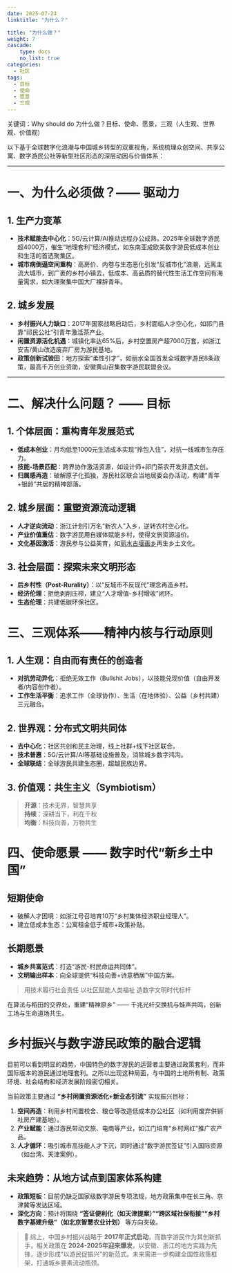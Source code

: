 ```yaml
---
date: 2025-07-24
linktitle: "为什么？"

title: "为什么做？"
weight: 7
cascade:
    type: docs
    no_list: true
categories:
  - 社区
tags:
  - 目标
  - 使命
  - 愿景
  - 三观
---
```


关键词：Why should do 为什么做？目标、使命、愿景，三观（人生观、世界观、价值观）  


以下基于全球数字化浪潮与中国城乡转型的双重视角，系统梳理众创空间、共享公寓、数字游民公社等新型社区形态的深层动因与价值体系：

---

# 一、为什么必须做？—— 驱动力 

## 1. 生产力变革
- **技术赋能去中心化**：5G/云计算/AI推动远程办公成熟，2025年全球数字游民超4000万，催生“地理套利”经济模式，如东南亚成欧美数字游民低成本创业和生活的首选聚集区。
- **城市病倒逼空间重构**：高房价、内卷与生态恶化引发“反城市化”浪潮，远离主流大城市，到广袤的乡村小镇去，低成本、高品质的替代性生活工作空间有海量需求，如大理聚集中国大厂裸辞青年。

## 2. 城乡发展
- **乡村振兴人力缺口**：2017年国家战略启动后，乡村面临人才空心化，如祁门县靠“祁民公社”引青年激活茶产业。
- **闲置资源活化机遇**：城镇化率达65%后，乡村空置房产超7000万套，如浙江安吉/黄山改造废弃厂房为游民基地。
- **政策创新试验田**：地方探索“柔性引才”，如丽水全国首发全域数字游民8条政策，最高千万创业资助，安徽黄山召集数字游民联盟会议。

---

# 二、解决什么问题？ —— 目标

## 1. 个体层面：重构青年发展范式
- **低成本创业**：月均低至1000元生活成本实现“拎包入住”，对抗一线城市生存压力。
- **技能-场景匹配**：跨界协作激活资源，如设计师+祁门茶农开发非遗文创。
- **归属感再造**：破解原子化孤独，游民社区联合当地居委会办活动，构建“青年+银龄”共居的精神部落。

## 2. 城乡层面：重塑资源流动逻辑
- **人才逆向流动**：浙江计划引万名“新农人”入乡，逆转农村空心化。
- **产业价值重估**：数字游民用自媒体赋能乡村，使得文旅资源溢价。
- **文化基因激活**：游民参与公益美育，如[丽水古堰画乡](https://www.lishui.gov.cn/art/2022/11/8/art_1229440608_57340417.html)再生乡土文化。

## 3. 社会层面：探索未来文明形态
- **后乡村性（Post-Rurality）**：以“反城市不反现代”理念再造乡村。
- **经济伦理**：拒绝剥削压榨，建立“人才增值-乡村增收”闭环。
- **生态伦理**：共建低碳环保社区。


# 三、三观体系——精神内核与行动原则

## 1. 人生观：自由而有责任的创造者
- **对抗劳动异化**：拒绝无效工作（Bullshit Jobs），以技能兑现价值（自由开发者/内容创作者）。
- **工作生活平衡**：追求工作（全球协作）、生活（在地体验）、公益（乡村共建）三元融合。

## 2. 世界观：分布式文明共同体
- **去中心化**：社区共创和民主治理，线上社群+线下社区联合。
- **技术普惠**：5G/云计算/AI等基础设施普及，消除城乡数字鸿沟。
- **全球联结**：全球游民共建生态圈，超越民族边界。

## 3. 价值观：共生主义（Symbiotism）

> **开源**：技术无界，智慧共享  
> **持续**：深耕当下，利在千秋  
> **均衡**：科技向善，万物共生


# 四、使命愿景 —— 数字时代“新乡土中国”

## 短期使命
- 破解人才困境：如浙江号召培育10万“乡村集体经济职业经理人”。
- 建立低成本生态：公寓租金低于城市+政策补贴。

## 长期愿景
- **城乡共富范式**：打造“游民-村民命运共同体”。
- **文明输出样本**：向全球提供“科技向善+诗意栖居”中国方案。
 
> 用技术履行社会责任 
> 以社区赋能人类福祉
> 造数字文明时代标杆

在算法与稻田的交界处，重建“精神原乡” —— 千兆光纤交换机与蛙声共鸣，创新工场与生命道场共生。  


# 乡村振兴与数字游民政策的融合逻辑

目前可以看到明显的趋势，中国特色的数字游民的运营者主要通过政策套利，而非国际版本的游民通过地理套利。之所以出现这种局面，与中国的土地所有制、政策环境、社会结构和经济发展阶段密切相关。

当前政策主要通过 **“乡村闲置资源活化+新业态引流”** 实现振兴目标：
1. **空间再造**：利用乡村闲置校舍、粮仓等改造低成本办公社区（如利用废弃供销社房产建基地）。
2. **产业赋能**：通过游民带动文旅、电商等产业，如江门培育“乡村网红”推广农产品。
3. **人才循环**：吸引城市高技能人才下沉，同时通过“数字游民签证”引入国际资源（如台湾、天津案例）。


## 未来趋势：从地方试点到国家体系构建
- **政策短板**：目前仍缺乏国家级数字游民专项法规，地方政策集中在长三角、京津冀等发达区域。
- **深化方向**：预计将围绕 **“签证便利化（如天津提案）”“跨区域社保衔接”“乡村数字基建升级”（如北京智慧农业计划）** 等方向突破。

> 💎 综上，中国乡村振兴战略于 **2017年正式启动**，而数字游民作为其创新抓手，相关政策在 **2024-2025年迎来爆发**，以安徽、浙江的地方实践为先锋，逐步形成“以游民促振兴”的新范式。未来需进一步构建全国性政策框架，打通城乡要素流动瓶颈。





